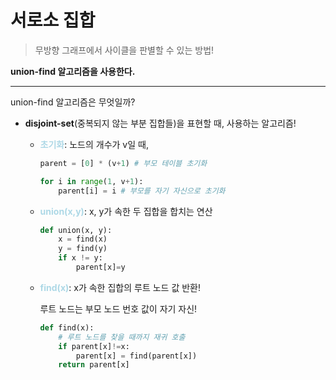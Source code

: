 # 서로소 집합
>무방향 그래프에서 사이클을 판별할 수 있는 방법!

**union-find 알고리즘을 사용한다.**

* * *
union-find 알고리즘은 무엇일까?
* __disjoint-set__(중복되지 않는 부분 집합들)을 표현할 때, 사용하는 알고리즘!
  * <span style="color:lightblue">__초기화__</span>: 노드의 개수가 v일 때,
    ```python
    parent = [0] * (v+1) # 부모 테이블 초기화

    for i in range(1, v+1):
        parent[i] = i # 부모를 자기 자신으로 초기화
    ```
  * <span style="color:lightblue">__union(x,y)__</span>: x, y가 속한 두 집합을 합치는 연산
    ```python
    def union(x, y):
        x = find(x)
        y = find(y)
        if x != y:
            parent[x]=y
    ```
  * <span style="color:lightblue">__find(x)__</span>: x가 속한 집합의 루트 노드 값 반환!  
    
    루트 노드는 부모 노드 번호 값이 자기 자신!
    ```python
    def find(x):
        # 루트 노드를 찾을 때까지 재귀 호출
        if parent[x]!=x:
            parent[x] = find(parent[x])
        return parent[x]
    ```